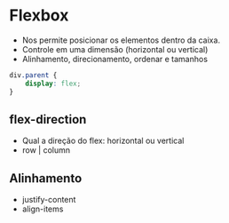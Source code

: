 # Flexbox

* Nos permite posicionar os elementos dentro da caixa.
* Controle em uma dimensão (horizontal ou vertical)
* Alinhamento, direcionamento, ordenar e tamanhos

```css
div.parent {
    display: flex;
}
```

## flex-direction

* Qual a direção do flex: horizontal ou vertical
* row | column

## Alinhamento

* justify-content
* align-items